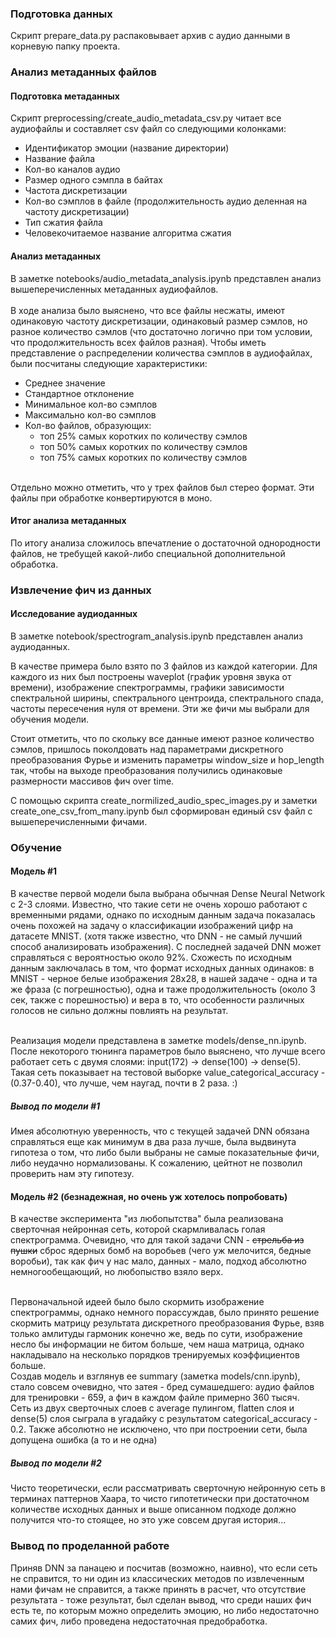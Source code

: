 <div>

### Подготовка данных

Скрипт prepare_data.py распаковывает архив с аудио данными в корневую папку проекта.

### Анализ метаданных файлов
#### Подготовка метаданных
Скрипт preprocessing/create_audio_metadata_csv.py читает все аудиофайлы и 
составляет csv файл со следующими колонками: 
<ul>
    <li>Идентификатор эмоции (название директории)</li> 
    <li>Название файла</li>
    <li>Кол-во каналов аудио</li>
    <li>Размер одного сэмпла в байтах</li>
    <li>Частота дискретизации</li>
    <li>Кол-во сэмплов в файле (продолжительность аудио деленная на частоту дискретизации)</li>
    <li>Тип сжатия файла</li>
    <li>Человекочитаемое название алгоритма сжатия</li>
</ul> 

#### Анализ метаданных

В заметке notebooks/audio_metadata_analysis.ipynb 
представлен анализ вышеперечисленных метаданных аудиофайлов.
<br><br>
В ходе анализа было выяснено, что все файлы несжаты, имеют одинаковую частоту дискретизации,
одинаковый размер сэмлов, но разное количество сэмлов 
(что достаточно логично при том условии, что продолжительность всех файлов разная). Чтобы иметь
представление о распределении количества сэмплов в аудиофайлах, были посчитаны следующие 
характеристики:
<ul>
    <li>Среднее значение</li>
    <li>Стандартное отклонение</li>
    <li>Минимальное кол-во сэмплов</li>
    <li>Максимально кол-во сэмплов</li>
    <li>Кол-во файлов, образующих: 
        <ul>
            <li>топ 25% самых коротких по количеству сэмлов</li>
            <li>топ 50% самых коротких по количеству сэмлов</li>
            <li>топ 75% самых коротких по количеству сэмлов</li>
        </ul>
</ul>
<br>
Отдельно можно отметить, что у трех файлов был стерео формат. Эти файлы при обработке
конвертируются в моно.

<br>

#### Итог анализа метаданных

По итогу анализа сложилось впечатление о достаточной однородности файлов, 
не требущей какой-либо специальной дополнительной обработка.

### Извлечение фич из данных

#### Исследование аудиоданных

В заметке notebook/spectrogram_analysis.ipynb представлен
анализ аудиоданных.
<br>

В качестве примера было взято по 3 файлов из каждой категории.
Для каждого из них был построены waveplot (график уровня звука от времени), 
изображение спектрограммы, графики зависимости спектральной ширины, 
спектрального центроида,
спектрального спада, частоты пересечения нуля от времени.
Эти же фичи мы выбрали для обучения модели.
<br>

Стоит отметить, что по скольку все данные имеют разное количество сэмлов, пришлось
поколдовать над параметрами дискретного преобразования Фурье и изменить 
параметры window_size и hop_length так, чтобы на выходе преобразования получились одинаковые
размерности массивов фич over time. 
<br>

С помощью скрипта create_normilized_audio_spec_images.py и заметки
create_one_csv_from_many.ipynb был сформирован единый csv файл 
с вышеперечисленными фичами.

### Обучение
#### Модель #1

В качестве первой модели была выбрана обычная Dense Neural Network
с 2-3 слоями. Известно, что такие сети не очень хорошо работают с временными рядами,
однако по исходным данным задача показалась
очень похожей на задачу о классификации изображений цифр на датасете MNIST. 
(хотя также известно, что DNN - не самый лучший способ анализировать изображения).
С последней задачей DNN может справляться с вероятностью около 92%.
Схожесть по исходным данным заключалась в том, что формат исходных данных одинаков: в MNIST - 
черное белые изображения 28х28, в нашей задаче - одна и та же фраза (с погрешностью), одна и 
таже продолжительность (около 3 сек, также с порешностью) и вера в то, что особенности
различных голосов не сильно должны повлиять на результат.

<br>
Реализация модели представлена в заметке models/dense_nn.ipynb. 
После некоторого тюнинга параметров было выяснено, что лучше всего работает
сеть с двумя слоями: input(172) -> dense(100) -> dense(5). Такая сеть показывает на тестовой 
выборке value_categorical_accuracy - (0.37-0.40), что лучше, чем наугад, почти в 2 раза. :)

<br>

##### Вывод по модели #1
Имея абсолютную уверенность, что с текущей задачей DNN обязана справляться еще как минимум в 
два раза лучше, была выдвинута гипотеза о том, что либо были выбраны не самые показательные
фичи, либо неудачно нормализованы. К сожалению, цейтнот не позволил проверить нам эту гипотезу.

#### Модель #2 (безнадежная, но очень уж хотелось попробовать)

В качестве эксперимента "из любопытства" была реализована сверточная нейронная сеть,
которой скармливалась голая спектрограмма. Очевидно, что для такой задачи CNN - ~~стрельба 
из пушки~~ сброс ядерных бомб на воробьев (чего уж мелочится, бедные воробьи), так как фич у нас мало, данных - мало, подход абсолютно
 немногообещающий, но любопыство взяло верх. 
 
<br>
Первоначальной идеей было было скормить изображение спектрограммы, однако немного порассуждав,
было принято решение скормить матрицу результата дискретного преобразования Фурье, 
взяв только амлитуды гармоник конечно же, ведь по сути, изображение несло бы информации не битом больше,
чем наша матрица, однако накладывало на несколько порядков тренируемых коэффициентов больше.

<br>
Создав модель и взглянув ее summary (заметка models/cnn.ipynb), стало совсем очевидно, что затея - бред сумашедшего: 
аудио файлов для тренировки - 659, 
а фич в каждом файле примерно 360 тысяч.

<br>
Сеть из двух сверточных слоев с average пулингом, flatten слоя и dense(5) слоя сыграла в угадайку 
с результатом categorical_accuracy - 0.2. Также абсолютно не исключено, что при построении сети, была
допущена ошибка (а то и не одна)

<br>

##### Вывод по модели #2
Чисто теоретически, если рассматривать сверточную нейронную сеть в терминах паттернов Хаара, то
чисто гипотетически при достаточном количестве исходных данных и выше описанном подходе должно получится
что-то стоящее, но это уже совсем другая история...

### Вывод по проделанной работе

Приняв DNN за панацею и посчитав (возможно, наивно), 
что если сеть не справится, 
то ни один из классических методов по извлеченным нами фичам не справится, а также принять в расчет, что
отсутствие результата - тоже результат, был сделан вывод, что среди наших фич есть те, по которым можно определить
эмоцию, но либо недостаточно самих фич, либо проведена недостаточная предобработка.  


</div>
